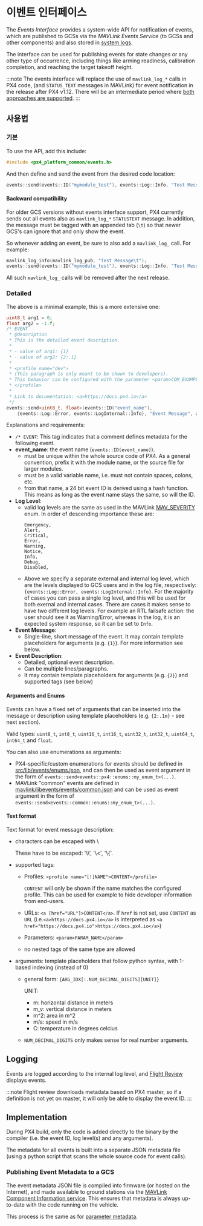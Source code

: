 # 이벤트 인터페이스

The *Events Interface* provides a system-wide API for notification of events, which are published to GCSs via the *MAVLink Events Service* (to GCSs and other components) and also stored in [system logs](../dev_log/logging.md).

The interface can be used for publishing events for state changes or any other type of occurrence, including things like arming readiness, calibration completion, and reaching the target takeoff height.

:::note
The events interface will replace the use of `mavlink_log_*` calls in PX4 code, (and `STATUS_TEXT` messages in MAVLink) for event notification in the release after PX4 v1.12. There will be an intermediate period where [both approaches are supported](#Backward-compatibility).
:::

## 사용법
### 기본
To use the API, add this include:
```cpp
#include <px4_platform_common/events.h>
```
And then define and send the event from the desired code location:
```cpp
events::send(events::ID("mymodule_test"), events::Log::Info, "Test Message");
```

#### Backward compatibility

For older GCS versions without events interface support, PX4 currently sends out all events also as `mavlink_log_*` `STATUSTEXT` message. In addition, the message must be tagged with an appended tab (`\t`) so that newer GCS's can ignore that and only show the event.

So whenever adding an event, be sure to also add a `mavlink_log_` call. For example:
```cpp
mavlink_log_info(mavlink_log_pub, "Test Message\t");
events::send(events::ID("mymodule_test"), events::Log::Info, "Test Message");
```
All such `mavlink_log_` calls will be removed after the next release.

### Detailed

The above is a minimal example, this is a more extensive one:
```cpp
uint8_t arg1 = 0;
float arg2 = -1.f;
/* EVENT
 * @description
 * This is the detailed event description.
 *
 * - value of arg1: {1}
 * - value of arg2: {2:.1}
 *
 * <profile name="dev">
 * (This paragraph is only meant to be shown to developers).
 * This behavior can be configured with the parameter <param>COM_EXAMPLE</param>.
 * </profile>
 *
 * Link to documentation: <a>https://docs.px4.io</a>
 */
events::send<uint8_t, float>(events::ID("event_name"),
    {events::Log::Error, events::LogInternal::Info}, "Event Message", arg1, arg2);
```

Explanations and requirements:
- `/* EVENT`: This tag indicates that a comment defines metadata for the following event.
- **event_name**: the event name (`events::ID(event_name)`).
  - must be unique within the whole source code of PX4. As a general convention, prefix it with the module name, or the source file for larger modules.
  - must be a valid variable name, i.e. must not contain spaces, colons, etc.
  - from that name, a 24 bit event ID is derived using a hash function. This means as long as the event name stays the same, so will the ID.
- **Log Level**:
  - valid log levels are the same as used in the MAVLink [MAV_SEVERITY](https://mavlink.io/en/messages/common.html#MAV_SEVERITY) enum. In order of descending importance these are:
    ```
    Emergency,
    Alert,
    Critical,
    Error,
    Warning,
    Notice,
    Info,
    Debug,
    Disabled,
    ```
  - Above we specify a separate external and internal log level, which are the levels displayed to GCS users and in the log file, respectively: `{events::Log::Error, events::LogInternal::Info}`. For the majority of cases you can pass a single log level, and this will be used for both exernal and internal cases. There are cases it makes sense to have two different log levels. For example an RTL failsafe action: the user should see it as Warning/Error, whereas in the log, it is an expected system response, so it can be set to `Info`.
- **Event Message**:
  - Single-line, short message of the event. It may contain template placeholders for arguments (e.g. `{1}`). For more information see below.
- **Event Description**:
  - Detailed, optional event description.
  - Can be multiple lines/paragraphs.
  - It may contain template placeholders for arguments (e.g. `{2}`) and supported tags (see below)

#### Arguments and Enums

Events can have a fixed set of arguments that can be inserted into the message or description using template placeholders (e.g. `{2:.1m}` - see next section).

Valid types: `uint8_t`, `int8_t`, `uint16_t`, `int16_t`, `uint32_t`, `int32_t`, `uint64_t`, `int64_t` and `float`.

You can also use enumerations as arguments:
- PX4-specific/custom enumerations for events should be defined in [src/lib/events/enums.json](https://github.com/PX4/PX4-Autopilot/blob/master/src/lib/events/enums.json), and can then be used as event argument in the form of `events::send<events::px4::enums::my_enum_t>(...)`.
- MAVLink "common" events are defined in [mavlink/libevents/events/common.json](https://github.com/mavlink/libevents/blob/master/events/common.json) and can be used as event argument in the form of `events::send<events::common::enums::my_enum_t>(...)`.

#### Text format

Text format for event message description:
- characters can be escaped with \\

  These have to be escaped: '\\\\', '\\<', '\\{'.
- supported tags:
  - Profiles: `<profile name="[!]NAME">CONTENT</profile>`

    `CONTENT` will only be shown if the name matches the configured profile. This can be used for example to hide developer information from end-users.
  - URLs: `<a [href="URL"]>CONTENT</a>`. If `href` is not set, use `CONTENT` as `URL` (i.e.`<a>https://docs.px4.io</a>` is interpreted as `<a href="https://docs.px4.io">https://docs.px4.io</a>`)
  - Parameters: `<param>PARAM_NAME</param>`
  - no nested tags of the same type are allowed
- arguments: template placeholders that follow python syntax, with 1-based indexing (instead of 0)
  - general form: `{ARG_IDX[:.NUM_DECIMAL_DIGITS][UNIT]}`

    UNIT:
      - m: horizontal distance in meters
      - m_v: vertical distance in meters
      - m^2: area in m^2
      - m/s: speed in m/s
      - C: temperature in degrees celcius
  - `NUM_DECIMAL_DIGITS` only makes sense for real number arguments.

## Logging

Events are logged according to the internal log level, and [Flight Review](../log/flight_review.md) displays events.

:::note
Flight review downloads metadata based on PX4 master, so if a definition is not yet on master, it will only be able to display the event ID.
:::


## Implementation

During PX4 build, only the code is added directly to the binary by the compiler (i.e. the event ID, log level(s) and any arguments).

The metadata for all events is built into a separate JSON metadata file (using a python script that scans the whole source code for event calls).

### Publishing Event Metadata to a GCS

The event metadata JSON file is compiled into firmware (or hosted on the Internet), and made available to ground stations via the [MAVLink Component Information service](https://mavlink.io/en/services/component_information.html). This ensures that metadata is always up-to-date with the code running on the vehicle.

This process is the same as for [parameter metadata](../advanced/parameters_and_configurations.md#publishing-parameter-metadata-to-a-gcs).
